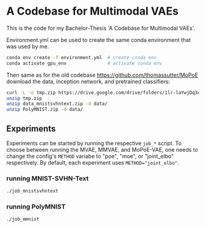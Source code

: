 # A Codebase for Multimodal VAEs

This is the code for my Bachelor-Thesis 'A Codebase for Multimodal VAEs'.

Environment.yml can be used to create the same conda environment that was used by me.
```bash
conda env create -f environment.yml  # create conda env
conda activate gpu_env               # activate conda env
```
Then same as for the old codebase https://github.com/thomassutter/MoPoE
download the data, inception network, and pretrained classifiers:
```bash
curl -L -o tmp.zip https://drive.google.com/drive/folders/1lr-laYwjDq3AzalaIe9jN4shpt1wBsYM?usp=sharing
unzip tmp.zip
unzip data_mnistsvhntext.zip -d data/
unzip PolyMNIST.zip -d data/
```

## Experiments

Experiments can be started by running the respective `job_*` script.
To choose between running the MVAE, MMVAE, and MoPoE-VAE, one needs to
change the config's `METHOD` variabe to "poe", "moe", or "joint\_elbo"
respectively.  By default, each experiment uses `METHOD="joint_elbo"`.

### running MNIST-SVHN-Text
```bash
./job_mnistsvhntext
```

### running PolyMNIST
```bash
./job_mmnist
```
